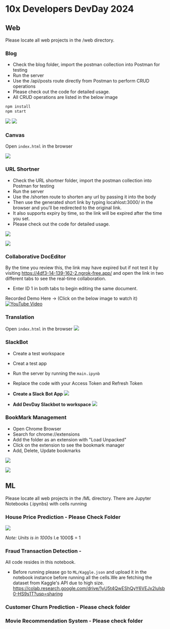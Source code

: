 # 10x Developers DevDay 2024

## Web

Please locate all web projects in the /web directory.

### Blog


- Check the blog folder, import the postman collection into Postman for testing
- Run the server
- Use the /api/posts route directly from Postman to perform CRUD operations
- Please check out the code for detailed usage.
- All CRUD operations are listed in the below image


```cmd
npm install
npm start
```

![](https://raw.githubusercontent.com/shoyabsiddique0/dev-day/main/assets/web.1.blog.1.png?token=GHSAT0AAAAAACPVHDZTHCETOACSCE4JFVHAZP5PONQ)
![](https://github.com/shoyabsiddique0/dev-day/blob/main/assets/web.1.blog.2.png?raw=true)


### Canvas

Open `index.html` in the browser

![](https://raw.githubusercontent.com/shoyabsiddique0/dev-day/main/assets/web.2.canvas.1.png?token=GHSAT0AAAAAACPVHDZSQBGD6YKDJOAO6GLSZP5PR4A)

### URL Shortner

- Check the URL shortner folder, import the postman collection into Postman for testing
- Run the server
- Use the /shorten route to shorten any url by passing it into the body
- Then use the generated short link by typing locahlost:3000/<short-url> in the browser and you'll be redirected to the original link.
- It also supports expiry by time, so the link will be expired after the time you set.
- Please check out the code for detailed usage.

![](https://raw.githubusercontent.com/shoyabsiddique0/dev-day/main/assets/web.3.shortner.png?token=GHSAT0AAAAAACPVHDZTTMKISRNRTT33GZ3WZP5PPYA)

![](https://raw.githubusercontent.com/shoyabsiddique0/dev-day/main/assets/web.1.blog.2.png?token=GHSAT0AAAAAACPVHDZTJLDZDBBJWAQDTQ52ZP5PO3A)

### Collaborative DocEditor

By the time you review this, the link may have expired but if not test it by visiting https://4df3-14-139-162-2.ngrok-free.app/ and open the link in two different tabs to see the real-time collaboration.

- Enter ID 1 in both tabs to begin editing the same document.

Recorded Demo Here -> (Click on the below image to watch it)
[![YouTube Video](https://img.youtube.com/vi/dGf55YUMrBE/0.jpg)](https://www.youtube.com/watch?v=dGf55YUMrBE)


### Translation

Open `index.html` in the browser
![](https://raw.githubusercontent.com/shoyabsiddique0/dev-day/main/assets/web.5.translate.png?token=GHSAT0AAAAAACPVHDZS2XTTDWQKXBJ4RNW2ZP5PS7Q)


### SlackBot

- Create a test workspace
- Creat a test app
- Run the server by running the `main.ipynb`
- Replace the code with your Access Token and Refresh Token

- **Create a Slack Bot App**
![](https://raw.githubusercontent.com/shoyabsiddique0/dev-day/main/assets/web.6.slack.1.png?token=GHSAT0AAAAAACPVHDZSDIWLJS7TLRX2J4IWZP5PT4Q)

- **Add DevDay Slackbot to workspace**
![](https://raw.githubusercontent.com/shoyabsiddique0/dev-day/main/assets/web.6.slack.2.png?token=GHSAT0AAAAAACPVHDZS3JXHCZXF34INILTIZP5PT5Q)

### BookMark Management

- Open Chrome Browser
- Search for chrome://extensions
- Add the folder as an extension with "Load Unpacked"
- Click on the extension to see the bookmark manager
- Add, Delete, Update bookmarks

![](https://raw.githubusercontent.com/shoyabsiddique0/dev-day/main/assets/web.7.bookmark.1.png)

![](https://raw.githubusercontent.com/shoyabsiddique0/dev-day/main/assets/web.7.bookmark.2.png)

## ML

Please locate all web projects in the /ML directory. There are Jupyter Notebooks (.ipynbs) with cells running

### House Price Prediction - Please Check Folder
![](https://raw.githubusercontent.com/shoyabsiddique0/dev-day/main/assets/ml.housing.1.png?token=GHSAT0AAAAAACPVHDZS6OMU6OHMSIULEREKZP5PMBA)

*Note: Units is in 1000s* I.e 1000$ = 1

### Fraud Transaction Detection -
All code resides in this notebook.

- Before running please go to `ML/Kaggle.json` and upload it in the notebook instance before running all the cells.We are fetching the dataset from Kaggle's API due to high size.
<https://colab.research.google.com/drive/1yU5t4QwEShQyY6VEJx2lulsb0-HS9s1T?usp=sharing>

### Customer Churn Prediction - Please check folder

### Movie Recommendation System - Please check folder
